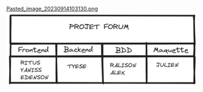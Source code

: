 
[Pasted_image_20230914103130.png](/CSERVIUS/FORUM_PROJECT/Pasted_image_20230914103621.png)
![Pasted_image_20230914103130.png](/CSERVIUS/FORUM_PROJECT/Pasted_image_20230914103621.png)

